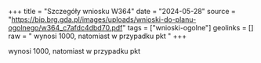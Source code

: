 +++
title = "Szczegóły wniosku W364"
date = "2024-05-28"
source = "https://bip.brg.gda.pl/images/uploads/wnioski-do-planu-ogolnego/w364_c7afdc4dbd70.pdf"
tags = ["wnioski-ogolne"]
geolinks = []
raw = " wynosi 1000, natomiast w przypadku pkt "
+++

 wynosi 1000, natomiast w przypadku pkt 



